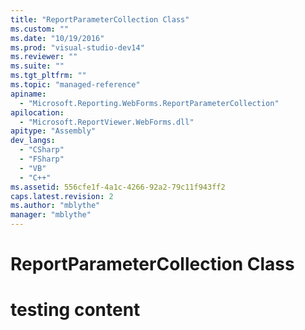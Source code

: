 ```yaml
---
title: "ReportParameterCollection Class"
ms.custom: ""
ms.date: "10/19/2016"
ms.prod: "visual-studio-dev14"
ms.reviewer: ""
ms.suite: ""
ms.tgt_pltfrm: ""
ms.topic: "managed-reference"
apiname: 
  - "Microsoft.Reporting.WebForms.ReportParameterCollection"
apilocation: 
  - "Microsoft.ReportViewer.WebForms.dll"
apitype: "Assembly"
dev_langs: 
  - "CSharp"
  - "FSharp"
  - "VB"
  - "C++"
ms.assetid: 556cfe1f-4a1c-4266-92a2-79c11f943ff2
caps.latest.revision: 2
ms.author: "mblythe"
manager: "mblythe"
---
```

# ReportParameterCollection Class
# testing content